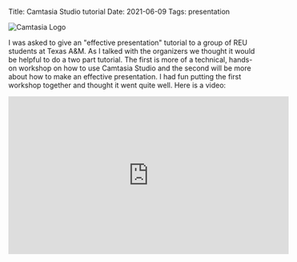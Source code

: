Title: Camtasia Studio tutorial
Date: 2021-06-09
Tags: presentation

![Camtasia Logo](//techdows.com/wp-content/uploads/2014/05/TechSmith-Camtasia-Studio-8.4.png)

I was asked to give an "effective presentation" tutorial to a group of REU students at Texas A&M.  As I talked with the organizers we thought it would be helpful to do a two part tutorial.  The first is more of a technical, hands-on workshop on how to use Camtasia Studio and the second will be more about how to make an effective presentation.  I had fun putting the first workshop together and thought it went quite well. Here is a video:


<iframe width="560" height="315" src="https://www.youtube.com/embed/fg-bEbcjlyw" title="YouTube video player" frameborder="0" allow="accelerometer; autoplay; clipboard-write; encrypted-media; gyroscope; picture-in-picture" allowfullscreen></iframe>
